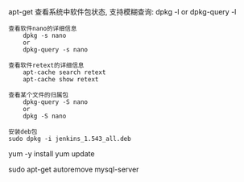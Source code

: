 apt-get
	查看系统中软件包状态, 支持模糊查询:
		dpkg -l
		or
		dpkg-query -l

	查看软件nano的详细信息
		dpkg -s nano
		or
		dpkg-query -s nano

	查看软件retext的详细信息
		apt-cache search retext
		apt-cache show retext

	查看某个文件的归属包
		dpkg-query -S nano
		or
		dpkg -S nano
		
	安装deb包
	sudo dpkg -i jenkins_1.543_all.deb

yum -y install
yum update

sudo apt-get autoremove mysql-server